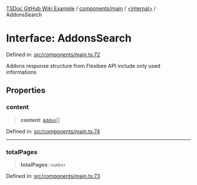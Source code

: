 [TSDoc GitHub Wiki Example](../wiki/modules) / [components/main](../wiki/components.main) / [\<internal\>](../wiki/components.main.%3Cinternal%3E) / AddonsSearch

# Interface: AddonsSearch

Defined in: [src/components/main.ts:72](https://github.com/Lukuky/ABRA-Flexi-addons-widget/blob/6c1373686e834f4b8500601992bff3922309da30/src/components/main.ts#L72)

Addons response structure from Flexibee API
include only used informations

## Properties

### content

> **content**: [`Addon`](../wiki/components.main.%3Cinternal%3E.Interface.Addon)[]

Defined in: [src/components/main.ts:74](https://github.com/Lukuky/ABRA-Flexi-addons-widget/blob/6c1373686e834f4b8500601992bff3922309da30/src/components/main.ts#L74)

***

### totalPages

> **totalPages**: `number`

Defined in: [src/components/main.ts:73](https://github.com/Lukuky/ABRA-Flexi-addons-widget/blob/6c1373686e834f4b8500601992bff3922309da30/src/components/main.ts#L73)
